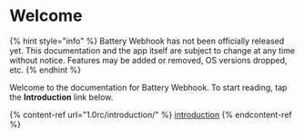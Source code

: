 # Welcome

{% hint style="info" %}
Battery Webhook has not been officially released yet. This documentation and the app itself are subject to change at any time without notice. Features may be added or removed, OS versions dropped, etc.
{% endhint %}

Welcome to the documentation for Battery Webhook. To start reading, tap the **Introduction** link below.

{% content-ref url="1.0rc/introduction/" %}
[introduction](1.0rc/introduction/)
{% endcontent-ref %}
